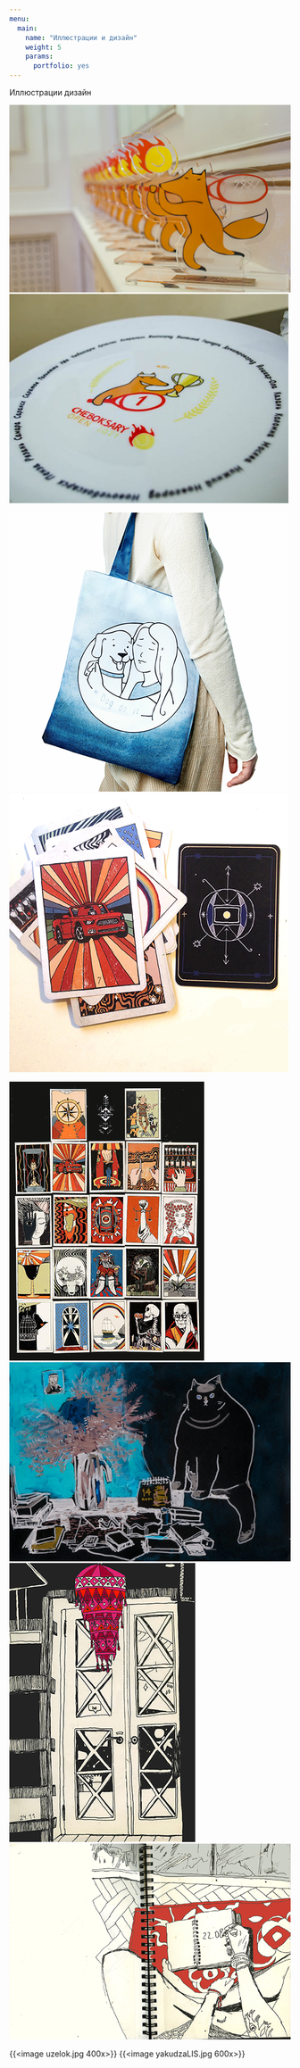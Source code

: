 ```yaml
---
menu:
  main:
    name: "Иллюстрации и дизайн"
    weight: 5
    params:
      portfolio: yes
---
```

Иллюстрации дизайн



![Ch](Chebo.png)
![Ch](ch2.png)

![Ch](DD.png)
![T](T.png)

![T2](T2.png) 
![Ch](14j.png) 
![Ch](S.png)
![Ch](sk.png)


{{<image uzelok.jpg 400x>}} {{<image yakudzaLIS.jpg 600x>}}
